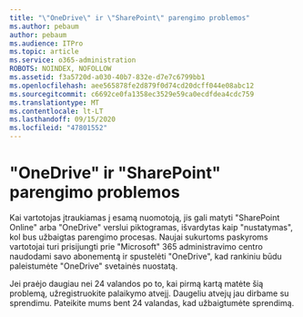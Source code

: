 ```yaml
---
title: "\"OneDrive\" ir \"SharePoint\" parengimo problemos"
ms.author: pebaum
author: pebaum
ms.audience: ITPro
ms.topic: article
ms.service: o365-administration
ROBOTS: NOINDEX, NOFOLLOW
ms.assetid: f3a5720d-a030-40b7-832e-d7e7c6799bb1
ms.openlocfilehash: aee565878fe2d879f0d74cd20dcff044e08abc12
ms.sourcegitcommit: c6692ce0fa1358ec3529e59ca0ecdfdea4cdc759
ms.translationtype: MT
ms.contentlocale: lt-LT
ms.lasthandoff: 09/15/2020
ms.locfileid: "47801552"
---
```

# <a name="provisioning-issues-in-onedrive-and-sharepoint"></a>"OneDrive" ir "SharePoint" parengimo problemos

Kai vartotojas įtraukiamas į esamą nuomotoją, jis gali matyti "SharePoint Online" arba "OneDrive" verslui piktogramas, išvardytas kaip "nustatymas", kol bus užbaigtas parengimo procesas. Naujai sukurtoms paskyroms vartotojai turi prisijungti prie "Microsoft" 365 administravimo centro naudodami savo abonementą ir spustelėti "OneDrive", kad rankiniu būdu paleistumėte "OneDrive" svetainės nuostatą.
  
Jei praėjo daugiau nei 24 valandos po to, kai pirmą kartą matėte šią problemą, užregistruokite palaikymo atvejį. Daugeliu atvejų jau dirbame su sprendimu. Pateikite mums bent 24 valandas, kad užbaigtumėte sprendimą.
  